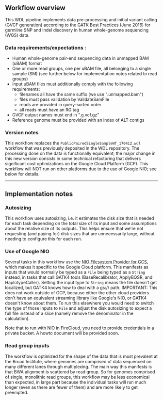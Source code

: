 ## Workflow overview

This WDL pipeline implements data pre-processing and initial variant
calling (GVCF generation) according to the GATK Best Practices (June 2016) for germline SNP and Indel discovery in human whole-genome sequencing (WGS) data. 

### Data requirements/expectations :
- Human whole-genome pair-end sequencing data in unmapped BAM (uBAM) format
- One or more read groups, one per uBAM file, all belonging to a single sample (SM) (see further below for implementation notes related to read groups)
- Input uBAM files must additionally comply with the following requirements:
  - filenames all have the same suffix (we use ".unmapped.bam")
  - files must pass validation by ValidateSamFile
  - reads are provided in query-sorted order
  - all reads must have an RG tag
- GVCF output names must end in ".g.vcf.gz"
- Reference genome must be provided with an index of ALT contigs

### Version notes

This workflow replaces the `PublicPairedSingleSampleWf_170412.wdl` workflow that was previously deposited in the WDL repository. The processing done on the data is functionally equivalent; the major change in this new version consists in some technical refactoring that delivers significant cost optimizations on the Google Cloud Platform (GCP). This workflow will NOT run on other platforms due to the use of Google NIO; see below for details. 

----

## Implementation notes 

### Autosizing

This workflow uses autosizing, i.e. it estimates the disk size that is needed for each task depending on the total size of its input and some assumptions about the relative size of its outputs. This helps ensure that we're not requesting (and paying for) disk sizes that are unnecessarily large, without needing to configure this for each run. 

### Use of Google NIO

Several tasks in this workflow use the [NIO Filesystem Provider for GCS](https://github.com/GoogleCloudPlatform/google-cloud-java/tree/master/google-cloud-contrib/google-cloud-nio), which makes it specific to the Google Cloud platform. This manifests as inputs that would normally be typed as a `File` being typed as a `String` instead, in tasks that call GATK4 tools (BaseRecalibrator, ApplyBQSR, and HaplotypeCaller). Setting the input type to `String` means the file doesn’t get localized, but GATK4 knows how to deal with a gs:// path. IMPORTANT: This does not work outside of GCP, because either the other cloud providers don't have an equivalent streaming library like Google's NIO, or GATK4 doesn't know about them. To run this elsewhere you would need to switch the type of those inputs to `File` and adjust the disk autosizing to expect a full file instead of a slice (namely remove the denominator in the calculation).

Note that to run with NIO in FireCloud, you need to provide credentials in a private bucket. A howto document will be provided soon. 

### Read group inputs

The workflow is optimized for the shape of the data that is most prevalent at the Broad Institute, where genomes are comprised of data sequenced on many different lanes through multiplexing. The main way this manifests is that BWA alignment is scattered by read group. So for genomes comprised of single, monolithic read groups, this workflow may be less economical than expected, in large part because the individual tasks will run much longer (even as there are fewer of them) and are more likely to get preempted.

